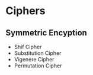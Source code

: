 # Ciphers

## Symmetric Encyption

* Shif Cipher
* Substitution Cipher
* Vigenere Cipher
* Permutation Cipher

